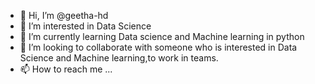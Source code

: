 - 👋 Hi, I’m @geetha-hd
- 👀 I’m interested in Data Science
- 🌱 I’m currently learning Data science and Machine learning in python
- 💞️ I’m looking to collaborate with someone who is interested in Data Science and Machine learning,to work in teams.
- 📫 How to reach me ...

<!---
geetha-hd/geetha-hd is a ✨ special ✨ repository because its `README.md` (this file) appears on your GitHub profile.
You can click the Preview link to take a look at your changes.
--->
